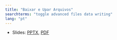```yaml
---
title: "Baixar e Upar Arquivos"
searchterms: "toggle advanced files data writing"
lang: "pt"
---
```

 <ul>
 <li class="ng-binding">Slides:
 <a href="ProgrammingLessons/advanced/BaixarEUparArquivos.pptx">PPTX</a>,
 <a href="ProgrammingLessons/advanced/BaixarEUparArquivos.pdf">PDF</a>
 </li>
 
 </ul>
